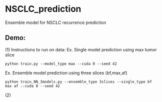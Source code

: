 # NSCLC_prediction
Ensemble model for NSCLC recurrence prediction

## Demo:
(1) Instructions to run on data:
Ex. Single model prediction using max tumor slice

    python train.py --model_type max --cuda 0 --seed 42

Ex. Ensemble model prediction using three slices (bf,max,af)

    python train_NN_3models.py --ensemble_type 3slices --single_type bf max af --cuda 0 --seed 42

(2)  
